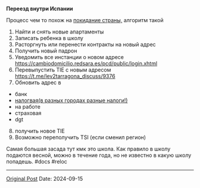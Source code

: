 **Переезд внутри Испании** 

Процесс чем то похож на [покидание страны,](2493.md) алгоритм такой

1. Найти и снять новые апартаменты
2. Записать ребенка в школу
3. Расторгнуть или перенести контракты на новый адрес
4. Получить новый падрон
5. Уведомить все инстанции о новом адресе https://cambiodomicilio.redsara.es/pcd/public/login.xhtml
6. Перевыпустить TIE с новым адресом https://t.me/lev2tarragona_discuss/9376
7. Обновить адрес в
- банк
- [налогвая(в разных городах разные налоги!)](2404.md)
- на работе
- страховая
- dgt
8. получить новое TIE
9. Возможно переполучить TSI (если сменил регион)

Самая большая засада тут кмк это школа. Как правило в школу подаются весной, можно в течение года, но не известно в какую школу попадешь.
#docs #reloc

---
[Original Post](https://t.me/lev2tarragona/2610)
Date: 2024-09-15
